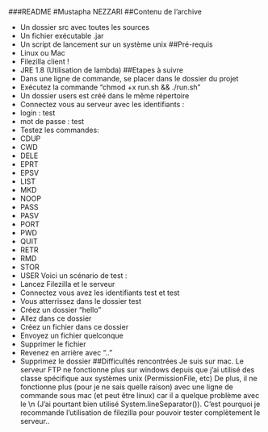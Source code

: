 ###README
#Mustapha NEZZARI
##Contenu de l’archive
- Un dossier src avec toutes les sources
- Un fichier exécutable .jar
- Un script de lancement sur un système unix
##Pré-requis
- Linux ou Mac
- Filezilla client !
- JRE 1.8 (Utilisation de lambda)
##Etapes à suivre
- Dans une ligne de commande, se placer dans le dossier du projet
- Exécutez la commande “chmod +x run.sh && ./run.sh”
- Un dossier users est créé dans le même répertoire
- Connectez vous au serveur avec les identifiants :
- login : test
- mot de passe : test
- Testez les commandes:
- CDUP
- CWD
- DELE
- EPRT
- EPSV
- LIST
- MKD
- NOOP
- PASS
- PASV
- PORT
- PWD
- QUIT
- RETR
- RMD
- STOR
- USER
Voici un scénario de test :
- Lancez Filezilla et le serveur
- Connectez vous avez les identifiants test et test
- Vous atterrissez dans le dossier test
- Créez un dossier “hello”
- Allez dans ce dossier
- Créez un fichier dans ce dossier
- Envoyez un fichier quelconque
- Supprimer le fichier
- Revenez en arrière avec “..”
- Supprimez le dossier
##Difficultés rencontrées
Je suis sur mac.
Le serveur FTP ne fonctionne plus sur windows depuis que j’ai utilisé des classe spécifique aux
systèmes unix (PermissionFile, etc)
De plus, il ne fonctionne plus (pour je ne sais quelle raison) avec une ligne de commande sous
mac (et peut être linux) car il a quelque problème avec le \n (J’ai pourtant bien utilisé
System.lineSeparator()). C’est pourquoi je recommande l’utilisation de filezilla pour pouvoir tester
complètement le serveur..
